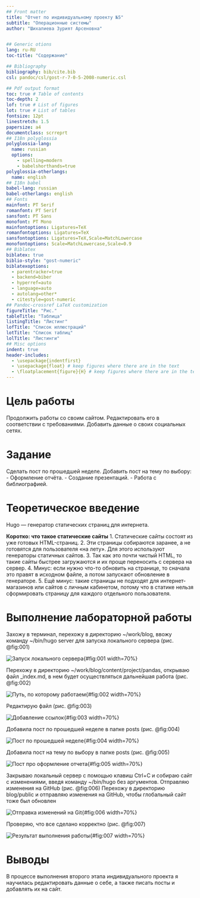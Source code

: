 ```yaml
---
## Front matter
title: "Отчет по индивидуальному проекту №5"
subtitle: "Операционные системы"
author: "Шихалиева Зурият Арсеновна"


## Generic otions
lang: ru-RU
toc-title: "Содержание"

## Bibliography
bibliography: bib/cite.bib
csl: pandoc/csl/gost-r-7-0-5-2008-numeric.csl

## Pdf output format
toc: true # Table of contents
toc-depth: 2
lof: true # List of figures
lot: true # List of tables
fontsize: 12pt
linestretch: 1.5
papersize: a4
documentclass: scrreprt
## I18n polyglossia
polyglossia-lang:
  name: russian
  options:
	- spelling=modern
	- babelshorthands=true
polyglossia-otherlangs:
  name: english
## I18n babel
babel-lang: russian
babel-otherlangs: english
## Fonts
mainfont: PT Serif
romanfont: PT Serif
sansfont: PT Sans
monofont: PT Mono
mainfontoptions: Ligatures=TeX
romanfontoptions: Ligatures=TeX
sansfontoptions: Ligatures=TeX,Scale=MatchLowercase
monofontoptions: Scale=MatchLowercase,Scale=0.9
## Biblatex
biblatex: true
biblio-style: "gost-numeric"
biblatexoptions:
  - parentracker=true
  - backend=biber
  - hyperref=auto
  - language=auto
  - autolang=other*
  - citestyle=gost-numeric
## Pandoc-crossref LaTeX customization
figureTitle: "Рис."
tableTitle: "Таблица"
listingTitle: "Листинг"
lofTitle: "Список иллюстраций"
lotTitle: "Список таблиц"
lolTitle: "Листинги"
## Misc options
indent: true
header-includes:
  - \usepackage{indentfirst}
  - \usepackage{float} # keep figures where there are in the text
  - \floatplacement{figure}{H} # keep figures where there are in the text
---
```


# Цель работы

Продолжить работы со своим сайтом. Редактировать его в соответствии с требованиями. Добавить данные о своих социальных сетях.

# Задание

Сделать пост по прошедшей неделе.
Добавить пост на тему по выбору:
        - Оформление отчёта.
        - Создание презентаций.
        - Работа с библиографией.

# Теоретическое введение

Hugo — генератор статических страниц для интернета.

**Коротко: что такое статические сайты**
    1. Статические сайты состоят из уже готовых HTML-страниц.
    2. Эти страницы собираются заранее, а не готовятся для пользователя «на лету». Для этого используют генераторы статичных сайтов.
    3. Так как это почти чистый HTML, то такие сайты быстрее загружаются и их проще переносить с сервера на сервер.
    4. Минус: если нужно что-то обновить на странице, то сначала это правят в исходном файле, а потом запускают обновление в генераторе.
    5. Ещё минус: такие страницы не подходят для интернет-магазинов или сайтов с личным кабинетом, потому что в статике нельзя сформировать страницу для каждого отдельного пользователя.

# Выполнение лабораторной работы

Захожу в терминал, перехожу в директорию ~/work/blog, ввожу команду ~/bin/hugo server для запуска локального сервера (рис. @fig:001)

![Запуск локального сервера](image/1.png){#fig:001 width=70%}

Перехожу в директорию ~/work/blog/content/project/pandas, открываю файл _index.md, в нем будет осуществляться дальнейшая работа (рис. @fig:002)

![Путь, по которому работаем](image/2.png){#fig:002 width=70%}

Редактирую файл (рис. @fig:003)

![Добавление ссылок](image/3.png){#fig:003 width=70%}

Добавила пост по прошедшей неделе в папке posts (рис. @fig:004)

![Пост по прошедшей неделе](image/4.png){#fig:004 width=70%}

Добавила пост на тему по выбору в папке posts (рис. @fig:005)

![Пост про оформление отчета](image/5.png){#fig:005 width=70%}

Закрываю локальный сервер с помощью клавиш Ctrl+C и собираю сайт с изменениями, введя команду ~/bin/hugo без аргументов. Отправляю изменения на GitHub (рис. @fig:006) Перехожу в директорию blog/public и отправляю изменения на GitHub, чтобы глобальный сайт тоже был обновлен

![Отправка изменений на Git](image/7.png){#fig:006 width=70%}

Проверяю, что все сделано корректно (рис. @fig:007)

![Результат выполнения работы](image/8.png){#fig:007 width=70%}

# Выводы

В процессе выполнения второго этапа индивидуального проекта я научилась редактировать данные о себе, а также писать посты и добавлять их на сайт.

